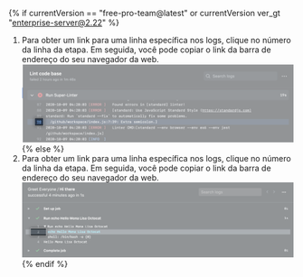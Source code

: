 {% if currentVersion == "free-pro-team@latest" or currentVersion ver_gt "enterprise-server@2.22" %}
1. Para obter um link para uma linha específica nos logs, clique no número da linha da etapa. Em seguida, você pode copiar o link da barra de endereço do seu navegador da web. ![Botão para copiar link](/assets/images/help/repository/copy-link-button-updated.png)
{% else %}
1. Para obter um link para uma linha específica nos logs, clique no número da linha da etapa. Em seguida, você pode copiar o link da barra de endereço do seu navegador da web. ![Botão para copiar link](/assets/images/help/repository/copy-link-button.png)
{% endif %}